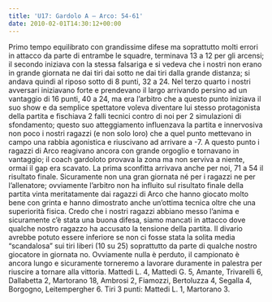 ```yaml
---
title: 'U17: Gardolo A – Arco: 54-61'
date: 2010-02-01T14:30:12+00:00
---
```

Primo tempo equilibrato con grandissime difese ma soprattutto molti errori in attacco da parte di entrambe le squadre, terminava 13 a 12 per gli arcensi; il secondo iniziava con la stessa falsariga e si vedeva che i nostri non erano in grande giornata ne dai tiri dai sotto ne dai tiri dalla grande distanza; si andava quindi al riposo sotto di 8 punti, 32 a 24. Nel terzo quarto i nostri avversari iniziavano forte e prendevano il largo arrivando persino ad un vantaggio di 16 punti, 40 a 24, ma era l’arbitro che a questo punto iniziava il suo show e da semplice spettatore voleva diventare lui stesso protagonista della partita e fischiava 2 falli tecnici contro di noi per 2 simulazioni di sfondamento; questo suo atteggiamento influenzava la partita e innervosiva non poco i nostri ragazzi (e non solo loro) che a quel punto mettevano in campo una rabbia agonistica e riuscivano ad arrivare a -7. A questo punto i ragazzi di Arco reagivano ancora con grande orgoglio e tornavano in vantaggio; il coach gardoloto provava la zona ma non serviva a niente, ormai il gap era scavato. La prima sconfitta arrivava anche per noi, 71 a 54 il risultato finale. Sicuramente non una gran giornata né per i ragazzi ne per l’allenatore; ovviamente l’arbitro non ha influito sul risultato finale della partita vinta meritatamente dai ragazzi di Arco che hanno giocato molto bene con grinta e hanno dimostrato anche un’ottima tecnica oltre che una superiorità fisica. Credo che i nostri ragazzi abbiano messo l’anima e sicuramente c’è stata una buona difesa, siamo mancati in attacco dove qualche nostro ragazzo ha accusato la tensione della partita. Il divario avrebbe potuto essere inferiore se non ci fosse stata la solita media “scandalosa” sui tiri liberi (10 su 25) soprattutto da parte di qualche nostro giocatore in giornata no. Ovviamente nulla è perduto, il campionato è ancora lungo e sicuramente torneremo a lavorare duramente in palestra per riuscire a tornare alla vittoria. Mattedi L. 4, Mattedi G. 5, Amante, Trivarelli 6, Dallabetta 2, Martorano 18, Ambrosi 2, Fiamozzi, Bertoluzza 4, Segalla 4, Borgogno, Leitempergher 6. Tiri 3 punti: Mattedi L. 1, Martorano 3.